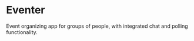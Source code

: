 # Eventer

Event organizing app for groups of people, with integrated chat and polling functionality.
